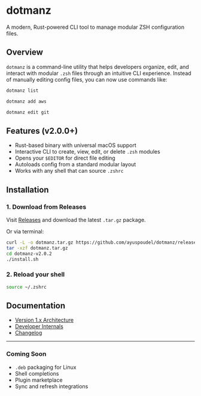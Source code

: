 # dotmanz

A modern, Rust-powered CLI tool to manage modular ZSH configuration files.

## Overview

`dotmanz` is a command-line utility that helps developers organize, edit, and interact with modular `.zsh` files through an intuitive CLI experience. Instead of manually editing config files, you can now use commands like:

```bash
dotmanz list
```

```bash
dotmanz add aws
```

```bash
dotmanz edit git
```

## Features (v2.0.0+)

* Rust-based binary with universal macOS support
* Interactive CLI to create, view, edit, or delete `.zsh` modules
* Opens your `$EDITOR` for direct file editing
* Autoloads config from a standard modular layout
* Works with any shell that can source `.zshrc`

## Installation

### 1. Download from Releases

Visit [Releases](https://github.com/ayuspoudel/dotmanz/releases) and download the latest `.tar.gz` package.

Or via terminal:

```bash
curl -L -o dotmanz.tar.gz https://github.com/ayuspoudel/dotmanz/releases/download/v2.0.2/dotmanz-v2.0.2.tar.gz
tar -xzf dotmanz.tar.gz
cd dotmanz-v2.0.2
./install.sh
```

### 2. Reload your shell

```bash
source ~/.zshrc
```

## Documentation

* [Version 1.x Architecture](v1.md)
* [Developer Internals](dev.md)
* [Changelog](CHANGELOG.md)

---

### Coming Soon

* `.deb` packaging for Linux
* Shell completions
* Plugin marketplace
* Sync and refresh integrations
